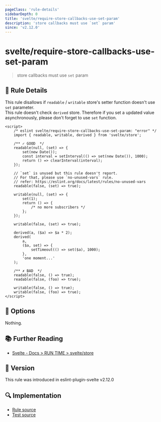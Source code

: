 ```yaml
---
pageClass: 'rule-details'
sidebarDepth: 0
title: 'svelte/require-store-callbacks-use-set-param'
description: 'store callbacks must use `set` param'
since: 'v2.12.0'
---
```


# svelte/require-store-callbacks-use-set-param

> store callbacks must use `set` param

## :book: Rule Details

This rule disallows if `readable` / `writable` store's setter function doesn't use `set` parameter.<br>
This rule doesn't check `derived` store. Therefore if you set a updated value asynchronously, please don't forget to use `set` function.

<ESLintCodeBlock>

<!--eslint-skip-->

```svelte
<script>
	/* eslint svelte/require-store-callbacks-use-set-param: "error" */
	import { readable, writable, derived } from 'svelte/store';

	/** ✓ GOOD  */
	readable(null, (set) => {
		set(new Date());
		const interval = setInterval(() => set(new Date()), 1000);
		return () => clearInterval(interval);
	});

	// `set` is unused but this rule doesn't report.
	// For that, please use `no-unused-vars` rule.
	// refer: https://eslint.org/docs/latest/rules/no-unused-vars
	readable(false, (set) => true);

	writable(null, (set) => {
		set(1);
		return () => {
			/* no more subscribers */
		};
	});

	writable(false, (set) => true);

	derived(a, ($a) => $a * 2);
	derived(
		a,
		($a, set) => {
			setTimeout(() => set($a), 1000);
		},
		'one moment...'
	);

	/** ✗ BAD  */
	readable(false, () => true);
	readable(false, (foo) => true);

	writable(false, () => true);
	writable(false, (foo) => true);
</script>
```

</ESLintCodeBlock>

## :wrench: Options

Nothing.

## :books: Further Reading

- [Svelte - Docs > RUN TIME > svelte/store](https://svelte.dev/docs#run-time-svelte-store)

## :rocket: Version

This rule was introduced in eslint-plugin-svelte v2.12.0

## :mag: Implementation

- [Rule source](https://github.com/sveltejs/eslint-plugin-svelte/blob/main/src/rules/require-store-callbacks-use-set-param.ts)
- [Test source](https://github.com/sveltejs/eslint-plugin-svelte/blob/main/tests/src/rules/require-store-callbacks-use-set-param.ts)
